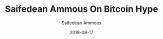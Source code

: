 ---
layout: media
title: Saifedean Ammous On Bitcoin Hype
date: 2018-08-17
categories: ['YouTube']
author: ['Saifedean Ammous']
excerpt: 
external_url: https://www.youtube.com/watch?v=02s_eP2i7TM
---